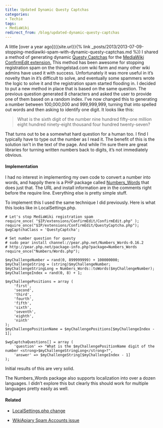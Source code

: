 ```yaml
---
title: Updated Dynamic Questy Captchas
categories:
- Techie
tags:
- MediaWiki
redirect_from: /blog/updated-dynamic-questy-captchas
---
```


A little [over a year ago]({{site.url}}{% link _posts/2013/2013-07-09-stopping-mediawiki-spam-with-dynamic-questy-captchas.md %}) I shared a method of generating dynamic [Questy Captchas](http://www.mediawiki.org/wiki/Extension:QuestyCaptcha) for the [MediaWiki](http://www.mediawiki.org/) [ConfirmEdit extension.](http://www.mediawiki.org/wiki/Extension:ConfirmEdit) This method has been awesome for stopping registration spam on the thingelstad.com wiki farm and many other wiki admins have used it with success. Unfortunately it was more useful in it’s novelty than in it’s difficult to solve, and eventually some spammers wrote the logic to solve it and the registration spam started flooding in.
I decided to put a new method in place that is based on the same question. The previous question generated 8 characters and asked the user to provide one of them based on a random index. I've now changed this to generating a number between 100,000,000 and 999,999,999, turning that into spelled out words and then asking to identify one digit. It looks like this:

> What is the sixth digit of the number nine hundred fifty-one million eight hundred ninety-eight thousand four hundred twenty-seven?

That turns out to be a somewhat hard question for a human too. I find I typically have to type out the number as I read it. The benefit of this is the solution isn't in the text of the page. And while I’m sure there are great libraries for turning written numbers back to digits, it’s not immediately obvious.

<!-- more -->

#### Implementation

I had no interest in implementing my own code to convert a number into words, and happily there is a PHP package called [Numbers_Words](http://pear.php.net/package-info.php?package=Numbers_Words) that does just that. The URL and install information are in the comments right before the require line. Everything else is pretty simple stuff.

To implement this I used the same technique I did previously. Here is what this looks like in LocalSettings.php.
    
    # Let's stop MediaWiki registration spam
    require_once( "$IP/extensions/ConfirmEdit/ConfirmEdit.php" );
    require_once("$IP/extensions/ConfirmEdit/QuestyCaptcha.php");
    $wgCaptchaClass = 'QuestyCaptcha';
    
    # Set number question for questy
    # sudo pear install channel://pear.php.net/Numbers_Words-0.16.2
    # http://pear.php.net/package-info.php?package=Numbers_Words 
    require_once("Numbers/Words.php");
    
    $myChallengeNumber = rand(0, 899999999) + 100000000;
    $myChallengeString = (string)$myChallengeNumber;
    $myChallengeStringLong = Numbers_Words::toWords($myChallengeNumber);
    $myChallengeIndex = rand(0, 8) + 1;
    
    $myChallengePositions = array (
        'first',
        'second',
        'third',
        'fourth',
        'fifth',
        'sixth',
        'seventh',
        'eighth',
        'ninth'
    );
    $myChallengePositionName = $myChallengePositions[$myChallengeIndex - 1];
    
    $wgCaptchaQuestions[] = array (
        'question' => "What is the $myChallengePositionName digit of the number <strong>$myChallengeStringLong</strong>?",
        'answer' => $myChallengeString[$myChallengeIndex - 1]
    );
    

Initial results of this are very solid.

The Numbers_Words package also supports localization into over a dozen languages. I didn’t explore this but clearly this should work for multiple languages pretty easily as well.

#### Related

  * [LocalSettings.php change](https://github.com/thingles/wiki-farm/commit/df1587d3b28b586197259da4587fc152becefc4e)


  * [WikiApiary Spam Accounts issue](https://github.com/WikiApiary/WikiApiary/issues/204)


